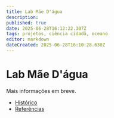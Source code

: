 ```yaml
---
title: Lab Mãe D'água
description: 
published: true
date: 2025-06-28T16:12:22.307Z
tags: projetos, ciência cidadã, oceano
editor: markdown
dateCreated: 2025-06-28T16:10:28.630Z
---
```


# Lab Mãe D'água

Mais informações em breve.

- [Histórico](/projetos/maedagua/historico)
- [Referências](/projetos/maedagua/referencias)